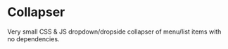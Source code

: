 # Collapser
Very small CSS &amp; JS dropdown/dropside collapser of menu/list items with no dependencies.
